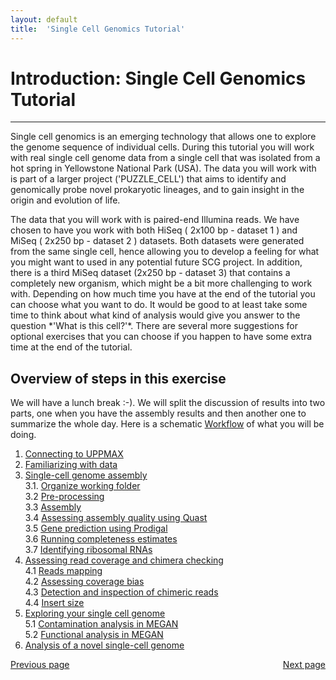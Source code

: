 ```yaml
---
layout: default
title:  'Single Cell Genomics Tutorial'
---
```


# Introduction: Single Cell Genomics Tutorial
---

<!-- <p class="bg-warning">If you get disconnected from Uppmax [click here](lostConnection) to know how to get back </p> -->

<p>Single cell genomics is an emerging technology that allows one to explore the genome sequence of individual cells. 
During this tutorial you will work with real single cell genome data from a single cell that was isolated from a hot spring in Yellowstone National Park (USA). 
The data you will work with is part of a larger project ('PUZZLE_CELL') that aims to identify and genomically probe novel prokaryotic lineages, and to gain insight in the origin and evolution of life.  </p>
The data that you will work with is paired-end Illumina reads. 
We have chosen to have you work with both HiSeq ( 2x100 bp - dataset 1 ) and MiSeq ( 2x250 bp - dataset 2 ) datasets. 
Both datasets were generated from the same single cell, hence allowing you to develop a feeling for what you might want to used in any potential future SCG project. 
In addition, there is a third MiSeq dataset (2x250 bp - dataset 3) that contains a completely new organism, which might be a bit more challenging to work with. Depending on how much time you have at the end of the tutorial you can choose what you want to do. It would be good to at least take some time to think about what kind of analysis would give you answer to the question *'What is this cell?'*. There are several more suggestions for optional exercises that you can choose if you happen to have some extra time at the end of the tutorial.

## Overview of steps in this exercise

We will have a lunch break :-). We will split the discussion of results into two parts, one when you have the assembly results and then another one to summarize the whole day. 
Here is a schematic [Workflow](../../common/slides/scg_workflow.pdf) of what you will be doing.  

1. [Connecting to UPPMAX](connectToUppmax)  
2. [Familiarizing with data](scg_part2)  
3. [Single-cell genome assembly](scg_part3)  
3.1. [Organize working folder](scg_part3_1)  
3.2 [Pre-processing](scg_part3_2)  
3.3 [Assembly](scg_part3_3)  
3.4 [Assessing assembly quality using Quast](scg_part3_4)  
3.5 [Gene prediction using Prodigal](scg_part3_5)  
3.6 [Running completeness estimates](scg_part3_5)  
3.7 [Identifying ribosomal RNAs](scg_part3_7)  
4. [Assessing read coverage and chimera checking](scg_part4)  
4.1 [Reads mapping](scg_part4_1)  
4.2 [Assessing coverage bias](scg_part4_2)  
4.3 [Detection and inspection of chimeric reads](scg_part4_3)  
4.4 [Insert size](scg_part4_4)  
5. [Exploring your single cell genome](scg_part5)  
5.1 [Contamination analysis in MEGAN](scg_part5_1)  
5.2 [Functional analysis in MEGAN](scg_part5_2)  
6. [Analysis of a novel single-cell genome](scg_part6) 

<div>
 <span style="float:left"><a class="btn btn-primary" href="../schedule"> Previous page</a></span>
 <span style="float:right"><a class="btn btn-primary" href="connectToUppmax"> Next page</a></span>
</div> 

